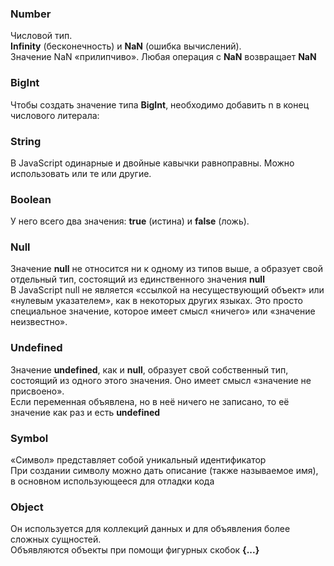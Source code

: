 ### Number
Числовой тип.  
**Infinity** (бесконечность) и **NaN** (ошибка вычислений).  
Значение NaN «прилипчиво». Любая операция с **NaN** возвращает **NaN**
### BigInt  
Чтобы создать значение типа **BigInt**, необходимо добавить n в конец числового литерала:
### String
В JavaScript одинарные и двойные кавычки равноправны. Можно использовать или те или другие.
### Boolean
У него всего два значения: **true** (истина) и **false** (ложь).
### Null
Значение **null** не относится ни к одному из типов выше, а образует свой отдельный тип, состоящий из единственного значения **null**  
В JavaScript null не является «ссылкой на несуществующий объект» или 
«нулевым указателем», как в некоторых других языках. Это просто специальное значение,
 которое имеет смысл «ничего» или «значение неизвестно».
### Undefined
Значение **undefined**, как и **null**, образует свой собственный тип, состоящий из одного этого значения. Оно имеет смысл «значение не присвоено».  
Если переменная объявлена, но в неё ничего не записано, то её значение как раз и есть **undefined**
### Symbol
«Символ» представляет собой уникальный идентификатор  
При создании символу можно дать описание (также называемое имя), в основном использующееся для отладки кода
### Object
Он используется для коллекций данных и для объявления более сложных сущностей.  
Объявляются объекты при помощи фигурных скобок **{...}**